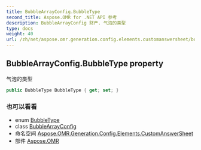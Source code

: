 ```yaml
---
title: BubbleArrayConfig.BubbleType
second_title: Aspose.OMR for .NET API 参考
description: BubbleArrayConfig 财产. 气泡的类型
type: docs
weight: 40
url: /zh/net/aspose.omr.generation.config.elements.customanswersheet/bubblearrayconfig/bubbletype/
---
```

## BubbleArrayConfig.BubbleType property

气泡的类型

```csharp
public BubbleType BubbleType { get; set; }
```

### 也可以看看

* enum [BubbleType](../../../aspose.omr.generation.config.enums/bubbletype/)
* class [BubbleArrayConfig](../)
* 命名空间 [Aspose.OMR.Generation.Config.Elements.CustomAnswerSheet](../../bubblearrayconfig/)
* 部件 [Aspose.OMR](../../../)


